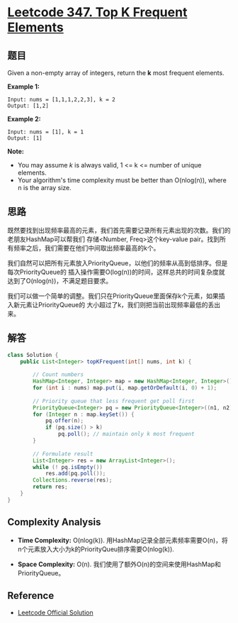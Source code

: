 # [Leetcode 347. Top K Frequent Elements](https://leetcode.com/problems/top-k-frequent-elements/)

## 题目

Given a non-empty array of integers, return the **k** most frequent elements.

**Example 1:**
```
Input: nums = [1,1,1,2,2,3], k = 2
Output: [1,2]
```
**Example 2:**
```
Input: nums = [1], k = 1
Output: [1]
```

**Note:**
- You may assume *k* is always valid, 1 <= k <= number of unique elements.
- Your algorithm's time complexity must be better than O(nlog(n)), where n is the array size.

## 思路

既然要找到出现频率最高的元素，我们首先需要记录所有元素出现的次数。我们的老朋友HashMap可以帮我们
存储<Number, Freq>这个key-value pair。找到所有频率之后，我们需要在他们中间取出频率最高的k个。

我们自然可以把所有元素放入PriorityQueue，以他们的频率从高到低排序。但是每次PriorityQueue的
插入操作需要O(log(n))的时间，这样总共的时间复杂度就达到了O(nlog(n))，不满足题目要求。

我们可以做一个简单的调整。我们只在PriorityQueue里面保存k个元素，如果插入新元素让PriorityQueue的
大小超过了k，我们则把当前出现频率最低的丢出来。

## 解答
```java
class Solution {
    public List<Integer> topKFrequent(int[] nums, int k) {
        
        // Count numbers
        HashMap<Integer, Integer> map = new HashMap<Integer, Integer>();
        for (int i : nums) map.put(i, map.getOrDefault(i, 0) + 1);
        
        // Priority queue that less frequent get poll first
        PriorityQueue<Integer> pq = new PriorityQueue<Integer>((n1, n2) -> map.get(n1) - map.get(n2));
        for (Integer n : map.keySet()) {
            pq.offer(n);
            if (pq.size() > k) 
                pq.poll(); // maintain only k most frequent
        }
        
        // Formulate result
        List<Integer> res = new ArrayList<Integer>();
        while (! pq.isEmpty()) 
            res.add(pq.poll());
        Collections.reverse(res);
        return res;
    }
}
```

## Complexity Analysis
- **Time Complexity:** O(nlog(k)). 用HashMap记录全部元素频率需要O(n)，将n个元素放入大小为k的PriorityQueu排序需要O(nlog(k)).

- **Space Complexity:** O(n). 我们使用了额外O(n)的空间来使用HashMap和PriorityQueue。 

## Reference

- [Leetcode Official Solution](https://leetcode.com/problems/top-k-frequent-elements/solution/)